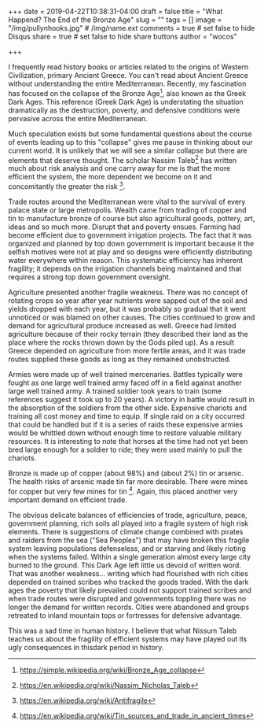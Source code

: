 +++
date = 2019-04-22T10:38:31-04:00
draft = false
title = "What Happend? The End of the Bronze Age"
slug = ""
tags = []
image = "/img/pullynhooks.jpg"          # /img/name.ext
comments = true     # set false to hide Disqus
share = true        # set false to hide share buttons
author = "wocos"

+++

I frequently read history books or articles related to the origins of Western Civilization, primary Ancient Greece. You can't read about Ancient Greece without understanding the entire Mediterranean. Recently, my fascination has focused on the collapse of the Bronze Age[^1], also known as the Greek Dark Ages. This reference (Greek Dark Age) is understating the situation dramatically as the destruction, poverty, and defensive conditions were pervasive across the entire Mediterranean. 

Much speculation exists but some fundamental questions about the course of events leading up to this "collapse" gives me pause in thinking about our current world. It is unlikely that we will see a similar collapse but there are elements that deserve thought. The scholar Nassim Taleb[^2] has written much about risk analysis and one carry away for me is that the more efficient the system, the more dependent we become on it and concomitantly the greater the risk [^3]. 

Trade routes around the Mediterranean were vital to the survival of every palace state or large metropolis. Wealth came from trading of copper and tin to manufacture bronze of course but also agricultural goods, pottery, art, ideas and so much more. Disrupt that and poverty ensues. Farming had become efficient due to government irrigation projects. The fact that it was organized and planned by top down government is important because it the selfish motives were not at play and so designs were efficiently distributing water everywhere within reason. This systematic efficiency has inherent fragility; it depends on the irrigation channels being maintained and that requires a strong top down government oversight. 

Agriculture presented another fragile weakness. There was no concept of rotating crops so year after year nutrients were sapped out of the soil and yields dropped with each year, but it was probably so gradual that it went unnoticed or was blamed on other causes. The cities continued to grow and  demand for agricultural produce increased as well. Greece had limited agriculture because of their rocky terrain (they described their land as the place where the rocks thrown down by the Gods piled up). As a result Greece depended on agriculture from more fertile areas, and it was trade routes supplied these goods as long as they remained unobstructed.

Armies were made up of well trained mercenaries. Battles typically were fought as one large well trained army faced off in a field against another large well trained army. A trained soldier took years to train (some references suggest it took up to 20 years). A victory in battle would result in the absorption of the soldiers from the other side. Expensive chariots and training all cost money and time to equip. If single raid on a city occurred that could be handled but if it is a series of raids these expensive armies would be whittled down without enough time to restore valuable military resources. It is interesting to note that horses at the time had not yet been bred large enough for a soldier to ride; they were used mainly to pull the chariots.

Bronze is made up of copper (about 98%) and (about 2%) tin or arsenic. The health risks of arsenic made tin far more desirable. There were mines for copper but very few mines for tin [^4]. Again, this placed another very important demand on efficient trade.

The obvious delicate balances of efficiencies of trade, agriculture, peace, government planning, rich soils all played into a fragile system of high risk elements. There is suggestions of climate change combined with pirates and raiders from the sea ("Sea Peoples") that may have broken this fragile system leaving populations defenseless, and or starving and likely rioting when the systems failed. Within a single generation almost every large city burned to the ground. This Dark Age left little us devoid of written word. That was another weakness... writing which had flourished with rich cities depended on trained scribes who tracked the goods traded. With the dark ages the poverty that likely prevailed could not support trained scribes and when trade routes were disrupted and govenments toppling there was no longer the demand for written records.  Cities were abandoned and groups retreated to inland mountain tops or fortresses for defensive advantage.

This was a sad time in human history. I believe that what Nissum Taleb teaches us about the fragility of efficient systems may have played out its ugly consequences in thisdark period in history.

[^1]: <https://simple.wikipedia.org/wiki/Bronze_Age_collapse>
[^2]: <https://en.wikipedia.org/wiki/Nassim_Nicholas_Taleb>
[^3]: <https://en.wikipedia.org/wiki/Antifragile>
[^4]: <https://en.wikipedia.org/wiki/Tin_sources_and_trade_in_ancient_times>
